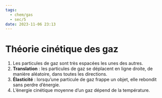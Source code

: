 ```yaml
---
tags:
  - chem/gas
  - sec/5
date: 2023-11-06 23:13
---
```


# Théorie cinétique des gaz

1. Les particules de gaz sont très espacées les unes des autres.
2. **Translation** : les particules de gaz se déplacent en ligne droite, de manière aléatoire, dans toutes les directions.
3. **Élasticité** : lorsqu’une particule de gaz frappe un objet, elle rebondit sans perdre d’énergie.
4. L’énergie cinétique moyenne d’un gaz dépend de la température.